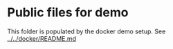 # Public files for demo
This folder is populated by the docker demo setup. See [../../docker/README.md](../../docker/README.md)